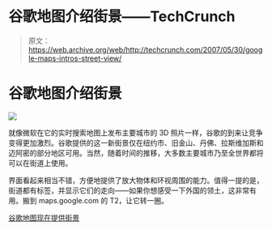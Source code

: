 # 谷歌地图介绍街景——TechCrunch

> 原文：<https://web.archive.org/web/http://techcrunch.com/2007/05/30/google-maps-intros-street-view/>

# 谷歌地图介绍街景

![](img/a5da0d2e7b351ac4ae802b0845b85568.png)

就像微软在它的实时搜索地图上发布主要城市的 3D 照片一样，谷歌的到来让竞争变得更加激烈。谷歌提供的这一新街景仅在纽约市、旧金山、丹佛、拉斯维加斯和迈阿密的部分地区可用。当然，随着时间的推移，大多数主要城市乃至全世界都将可以在街道上使用。

界面看起来相当不错，方便地提供了放大物体和环视周围的能力。值得一提的是，街道都有标签，并显示它们的走向——如果你想感受一下外国的领土，这非常有用。搬到 maps.google.com 的 T2，让它转一圈。

[谷歌地图现在提供街景](https://web.archive.org/web/20220819023025/http://gizmodo.com/gadgets/virtual-traveler/street-view-now-available-in-google-maps-264394.php)